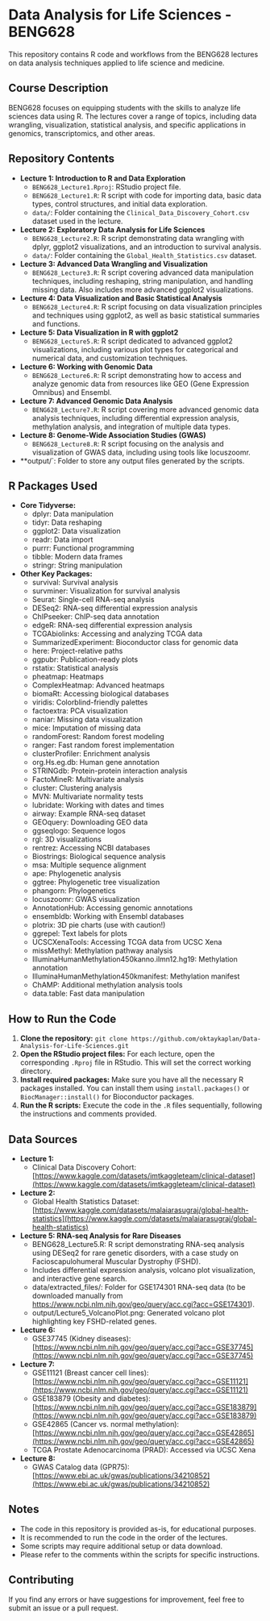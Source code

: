 # Data Analysis for Life Sciences - BENG628

This repository contains R code and workflows from the BENG628 lectures on data analysis techniques applied to life science and medicine.

## Course Description

BENG628 focuses on equipping students with the skills to analyze life sciences data using R. The lectures cover a range of topics, including data wrangling, visualization, statistical analysis, and specific applications in genomics, transcriptomics, and other areas.

## Repository Contents

* **Lecture 1: Introduction to R and Data Exploration**
    * `BENG628_Lecture1.Rproj`: RStudio project file.
    * `BENG628_Lecture1.R`: R script with code for importing data, basic data types, control structures, and initial data exploration.
    * `data/`: Folder containing the `Clinical_Data_Discovery_Cohort.csv` dataset used in the lecture.
* **Lecture 2: Exploratory Data Analysis for Life Sciences**
    * `BENG628_Lecture2.R`: R script demonstrating data wrangling with dplyr, ggplot2 visualizations, and an introduction to survival analysis.
    * `data/`: Folder containing the `Global_Health_Statistics.csv` dataset.
* **Lecture 3: Advanced Data Wrangling and Visualization**
    * `BENG628_Lecture3.R`: R script covering advanced data manipulation techniques, including reshaping, string manipulation, and handling missing data. Also includes more advanced ggplot2 visualizations.
* **Lecture 4: Data Visualization and Basic Statistical Analysis**
    * `BENG628_Lecture4.R`: R script focusing on data visualization principles and techniques using ggplot2, as well as basic statistical summaries and functions.
* **Lecture 5: Data Visualization in R with ggplot2**
    * `BENG628_Lecture5.R`: R script dedicated to advanced ggplot2 visualizations, including various plot types for categorical and numerical data, and customization techniques.
* **Lecture 6: Working with Genomic Data**
    * `BENG628_Lecture6.R`: R script demonstrating how to access and analyze genomic data from resources like GEO (Gene Expression Omnibus) and Ensembl.
* **Lecture 7: Advanced Genomic Data Analysis**
    * `BENG628_Lecture7.R`: R script covering more advanced genomic data analysis techniques, including differential expression analysis, methylation analysis, and integration of multiple data types.
* **Lecture 8: Genome-Wide Association Studies (GWAS)**
    * `BENG628_Lecture8.R`: R script focusing on the analysis and visualization of GWAS data, including using tools like locuszoomr.
* **output/`: Folder to store any output files generated by the scripts.

## R Packages Used

* **Core Tidyverse:**
    * dplyr: Data manipulation
    * tidyr: Data reshaping
    * ggplot2: Data visualization
    * readr: Data import
    * purrr: Functional programming
    * tibble: Modern data frames
    * stringr: String manipulation
* **Other Key Packages:**
    * survival: Survival analysis
    * survminer: Visualization for survival analysis
    * Seurat: Single-cell RNA-seq analysis
    * DESeq2: RNA-seq differential expression analysis
    * ChIPseeker: ChIP-seq data annotation
    * edgeR: RNA-seq differential expression analysis
    * TCGAbiolinks: Accessing and analyzing TCGA data
    * SummarizedExperiment: Bioconductor class for genomic data
    * here: Project-relative paths
    * ggpubr: Publication-ready plots
    * rstatix: Statistical analysis
    * pheatmap: Heatmaps
    * ComplexHeatmap: Advanced heatmaps
    * biomaRt: Accessing biological databases
    * viridis: Colorblind-friendly palettes
    * factoextra: PCA visualization
    * naniar: Missing data visualization
    * mice: Imputation of missing data
    * randomForest: Random forest modeling
    * ranger: Fast random forest implementation
    * clusterProfiler: Enrichment analysis
    * org.Hs.eg.db: Human gene annotation
    * STRINGdb: Protein-protein interaction analysis
    * FactoMineR: Multivariate analysis
    * cluster: Clustering analysis
    * MVN: Multivariate normality tests
    * lubridate: Working with dates and times
    * airway: Example RNA-seq dataset
    * GEOquery: Downloading GEO data
    * ggseqlogo: Sequence logos
    * rgl: 3D visualizations
    * rentrez: Accessing NCBI databases
    * Biostrings: Biological sequence analysis
    * msa: Multiple sequence alignment
    * ape: Phylogenetic analysis
    * ggtree: Phylogenetic tree visualization
    * phangorn: Phylogenetics
    * locuszoomr: GWAS visualization
    * AnnotationHub: Accessing genomic annotations
    * ensembldb: Working with Ensembl databases
    * plotrix: 3D pie charts (use with caution!)
    * ggrepel: Text labels for plots
    * UCSCXenaTools: Accessing TCGA data from UCSC Xena
    * missMethyl: Methylation pathway analysis
    * IlluminaHumanMethylation450kanno.ilmn12.hg19: Methylation annotation
    * IlluminaHumanMethylation450kmanifest: Methylation manifest
    * ChAMP: Additional methylation analysis tools
    * data.table: Fast data manipulation

## How to Run the Code

1. **Clone the repository:** `git clone https://github.com/oktaykaplan/Data-Analysis-for-Life-Sciences.git`
2. **Open the RStudio project files:** For each lecture, open the corresponding `.Rproj` file in RStudio. This will set the correct working directory.
3. **Install required packages:** Make sure you have all the necessary R packages installed. You can install them using `install.packages()` or `BiocManager::install()` for Bioconductor packages.
4. **Run the R scripts:** Execute the code in the `.R` files sequentially, following the instructions and comments provided.

## Data Sources

* **Lecture 1:**
    * Clinical Data Discovery Cohort: [https://www.kaggle.com/datasets/imtkaggleteam/clinical-dataset](https://www.kaggle.com/datasets/imtkaggleteam/clinical-dataset)
* **Lecture 2:**
    * Global Health Statistics Dataset: [https://www.kaggle.com/datasets/malaiarasugraj/global-health-statistics](https://www.kaggle.com/datasets/malaiarasugraj/global-health-statistics)
* **Lecture 5: RNA-seq Analysis for Rare Diseases**
    * BENG628_Lecture5.R: R script demonstrating RNA-seq analysis using DESeq2 for rare genetic disorders, with a case study on Facioscapulohumeral Muscular Dystrophy (FSHD).
    * Includes differential expression analysis, volcano plot visualization, and interactive gene search.
    * data/extracted_files/: Folder for GSE174301 RNA-seq data (to be downloaded manually from https://www.ncbi.nlm.nih.gov/geo/query/acc.cgi?acc=GSE174301).
    * output/Lecture5_VolcanoPlot.png: Generated volcano plot highlighting key FSHD-related genes.
* **Lecture 6:**
    * GSE37745 (Kidney diseases): [https://www.ncbi.nlm.nih.gov/geo/query/acc.cgi?acc=GSE37745](https://www.ncbi.nlm.nih.gov/geo/query/acc.cgi?acc=GSE37745)  
* **Lecture 7:**
    * GSE11121 (Breast cancer cell lines): [https://www.ncbi.nlm.nih.gov/geo/query/acc.cgi?acc=GSE11121](https://www.ncbi.nlm.nih.gov/geo/query/acc.cgi?acc=GSE11121)
    * GSE183879 (Obesity and diabetes): [https://www.ncbi.nlm.nih.gov/geo/query/acc.cgi?acc=GSE183879](https://www.ncbi.nlm.nih.gov/geo/query/acc.cgi?acc=GSE183879)
    * GSE42865 (Cancer vs. normal methylation): [https://www.ncbi.nlm.nih.gov/geo/query/acc.cgi?acc=GSE42865](https://www.ncbi.nlm.nih.gov/geo/query/acc.cgi?acc=GSE42865)
    * TCGA Prostate Adenocarcinoma (PRAD): Accessed via UCSC Xena
* **Lecture 8:**
    * GWAS Catalog data (GPR75): [https://www.ebi.ac.uk/gwas/publications/34210852](https://www.ebi.ac.uk/gwas/publications/34210852)

## Notes

* The code in this repository is provided as-is, for educational purposes.
* It is recommended to run the code in the order of the lectures.
* Some scripts may require additional setup or data download.
* Please refer to the comments within the scripts for specific instructions.

## Contributing

If you find any errors or have suggestions for improvement, feel free to submit an issue or a pull request.
